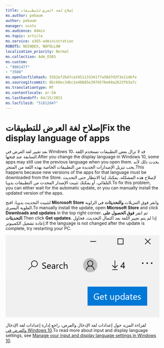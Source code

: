 ```yaml
---
title: إصلاح لغة العرض للتطبيقات
ms.author: pebaum
author: pebaum
manager: scotv
ms.audience: Admin
ms.topic: article
ms.service: o365-administration
ROBOTS: NOINDEX, NOFOLLOW
localization_priority: Normal
ms.collection: Adm_O365
ms.custom:
- "9001477"
- "3508"
ms.openlocfilehash: 55b2ef2b47ce2451133341f7a58d7d3f3e114bfe
ms.sourcegitcommit: 8bc60ec34bc1e40685e3976576e04a2623f63a7c
ms.translationtype: MT
ms.contentlocale: ar-SA
ms.lasthandoff: 04/15/2021
ms.locfileid: "51812847"
---
```

# <a name="fix-the-display-language-of-apps"></a><span data-ttu-id="a2dc0-102">إصلاح لغة العرض للتطبيقات</span><span class="sxs-lookup"><span data-stu-id="a2dc0-102">Fix the display language of apps</span></span>

<span data-ttu-id="a2dc0-103">بعد تغيير لغة العرض في Windows 10، قد لا تزال بعض التطبيقات تستخدم اللغة السابقة عند فتحها.</span><span class="sxs-lookup"><span data-stu-id="a2dc0-103">After you change the display language in Windows 10, some apps may still use the previous language when you open them.</span></span> <span data-ttu-id="a2dc0-104">يحدث ذلك لأنه يجب تنزيل الإصدارات الجديدة من التطبيقات الخاصة بهذه اللغة من المتجر.</span><span class="sxs-lookup"><span data-stu-id="a2dc0-104">This happens because new versions of the apps for that language must be downloaded from the Store.</span></span> <span data-ttu-id="a2dc0-105">لإصلاح هذه المشكلة، يمكنك إما الانتظار حتى التحديث التلقائي، أو يمكنك تثبيت الإصدار المحدث من التطبيقات يدويا.</span><span class="sxs-lookup"><span data-stu-id="a2dc0-105">To fix this problem, you can either wait for the automatic update, or you can manually install the updated version of the apps.</span></span>

<span data-ttu-id="a2dc0-106">لتثبيت التحديث يدويا، افتح **Microsoft Store** وانقر فوق التنزيلات **والتحديثات** في الزاوية العلوية اليسرى.</span><span class="sxs-lookup"><span data-stu-id="a2dc0-106">To manually install the update, open **Microsoft Store** and click **Downloads and updates** in the top right corner.</span></span> <span data-ttu-id="a2dc0-107">ثم انقر **فوق الحصول على التحديثات**.</span><span class="sxs-lookup"><span data-stu-id="a2dc0-107">Then click **Get updates**.</span></span> <span data-ttu-id="a2dc0-108">إذا لم يتم تغيير اللغة بعد اكتمال التحديث، فحاول إعادة تشغيل الكمبيوتر.</span><span class="sxs-lookup"><span data-stu-id="a2dc0-108">If the language is not changed after the update is complete, try restarting your PC.</span></span>

![احصل على التحديثات.](media/get-updates.png)

<span data-ttu-id="a2dc0-110">لقراءة المزيد حول إعدادات لغة الإدخال والعرض، راجع إدارة إعدادات لغة الإدخال [والعرض في Windows 10](https://support.microsoft.com/help/4027670/windows-10-add-and-switch-input-and-display-language-preferences).</span><span class="sxs-lookup"><span data-stu-id="a2dc0-110">To read more about input and display language settings, see [Manage your input and display language settings in Windows 10](https://support.microsoft.com/help/4027670/windows-10-add-and-switch-input-and-display-language-preferences).</span></span>
